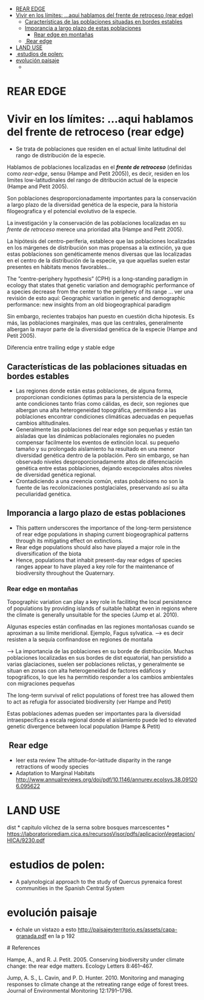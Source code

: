 -   [REAR EDGE](#rear-edge)
-   [Vivir en los límites: ...aqui hablamos del frente de retroceso (rear edge)](#vivir-en-los-limites-...aqui-hablamos-del-frente-de-retroceso-rear-edge)
    -   [Características de las poblaciones situadas en bordes estables](#caracteristicas-de-las-poblaciones-situadas-en-bordes-estables)
    -   [Imporancia a largo plazo de estas poblaciones](#imporancia-a-largo-plazo-de-estas-poblaciones)
        -   [Rear edge en montañas](#rear-edge-en-montanas)
    -   [ Rear edge](#rear-edge-1)
-   [LAND USE](#land-use)
-   [ estudios de polen:](#estudios-de-polen)
-   [evolución paisaje](#evolucion-paisaje)
    -   [](#section)

REAR EDGE
=========

Vivir en los límites: ...aqui hablamos del frente de retroceso (rear edge)
==========================================================================

-   Se trata de poblaciones que residen en el actual límite latitudinal del rango de distribución de la especie.

Hablamos de poblaciones localizadas en el ***frente de retroceso*** (definidas como *rear-edge*, sensu (Hampe and Petit 2005)), es decir, residen en los limites low-latitudinales del rango de ditribución actual de la especie (Hampe and Petit 2005).

Son poblaciones desproporcionadamente importantes para la conservación a largo plazo de la diversidad genética de la especie, para la historia filogeografica y el potencial evolutivo de la especie.

La investigación y la conservación de las poblaciones localizadas en su *frente de retroceso* merece una prioridad alta (Hampe and Petit 2005).

La hipótesis del centro-periferia, establece que las poblaciones localizadas en los márgenes de distribución son mas propensas a la extinción, ya que estas poblaciones son genéticamente menos diversas que las localizadas en el centro de la distribución de la especie, ya que aquellas suelen estar presentes en hábitats menos favorables...

The ”centre-periphery hypothesis” (CPH) is a long-standing paradigm in ecology that states that genetic variation and demographic performance of a species decrease from the center to the periphery of its range ... ver una revisión de esto aquí: Geographic variation in genetic and demographic performance: new insights from an old biogeographical paradigm

Sin embargo, recientes trabajos han puesto en cuestión dicha hipotesis. Es más, las poblaciones marginales, mas que las centrales, generalmente albergan la mayor parte de la diversidad genética de la especie (Hampe and Petit 2005).

Diferencia entre trailing edge y stable edge

Características de las poblaciones situadas en bordes estables
--------------------------------------------------------------

-   Las regiones donde están estas poblaciones, de alguna forma, proporcionan condiciones óptimas para la persistencia de la especie ante condiciones tanto frías como cálidas, es decir, son regiones que albergan una alta heterogeneidad topográfica, permitiendo a las poblaciones encontrar condiciones climáticas adecuadas en pequeñas cambios altitudinales.
-   Generalmente las poblaciones del rear edge son pequeñas y están tan aisladas que las dinámicas poblacionales regionales no pueden compensar facilmente los eventos de extinción local. su pequeño tamaño y su prolongado aislamiento ha resultado en una menor diversidad genética dentro de la población. Pero sin embargo, se han observado niveles desproporcionadamente altos de diferenciación genética entre estas poblaciones, dejando excepcionales altos niveles de diversidad genética regional.
-   Crontadiciendo a una creencia común, estas pobalcioens no son la fuente de las recolonizaciones postglaciales, preservando así su alta peculiaridad genética.

Imporancia a largo plazo de estas poblaciones
---------------------------------------------

-   This pattern underscores the importance of the long-term persistence of rear edge populations in shaping current biogeographical patterns through its mitigating effect on extinctions.
-   Rear edge populations should also have played a major role in the diversification of the biota
-   Hence, populations that inhabit present-day rear edges of species ranges appear to have played a key role for the maintenance of biodiversity throughout the Quaternary.

### Rear edge en montañas

Topographic variation can play a key role in faciliting the local persistence of populations by providing islands of suitable habitat even in regions where the climate is generally unsuitable for the species (Jump et al. 2010).

Algunas especies están confinadas en las regiones montañosas cuando se aproximan a su límite meridional. Ejemplo, Fagus sylvatica. --&gt; es decir resisten a la sequía confinandose en regiones de montaña

--&gt; La importancia de las poblaciones en su borde de distribución. Muchas poblaciones localizadas en sus bordes de dist equatorial, han persistido a varias glaciaciones, suelen ser poblaciones relictas, y generalmente se situan en zonas con alta heterogeneidad de factores edáficos y topográficos, lo que les ha permitido responder a los cambios ambientales con migraciones pequeñas

The long-term survival of relict populations of forest tree has allowed them to act as refugia for associated biodiversity (ver Hampe and Petit)

Estas poblaciones ademas pueden ser importantes para la diversidad intraespecífica a escala regional donde el aislamiento puede led to elevated genetic divergence between local population (Hampe & Petit)

 Rear edge
----------

-   leer esta review The altitude-for-latitude disparity in the range retractions of woody species
-   Adaptation to Marginal Habitats <http://www.annualreviews.org/doi/pdf/10.1146/annurev.ecolsys.38.091206.095622>

LAND USE
========

dist \* capitulo vilchez de la serna sobre bosques marcescentes \* <https://laboratoriorediam.cica.es/recursosVisor/pdfs/aplicacionVegetacion/HICA/9230.pdf>

 estudios de polen:
===================

-   A palynological approach to the study of Quercus pyrenaica forest communities in the Spanish Central System

evolución paisaje
=================

-   échale un vistazo a esto <http://paisajeyterritorio.es/assets/capa-granada.pdf> en la p 192

\# References

Hampe, A., and R. J. Petit. 2005. Conserving biodiversity under climate change: the rear edge matters. Ecology Letters 8:461–467.

Jump, A. S., L. Cavin, and P. D. Hunter. 2010. Monitoring and managing responses to climate change at the retreating range edge of forest trees. Journal of Environmental Monitoring 12:1791–1798.
